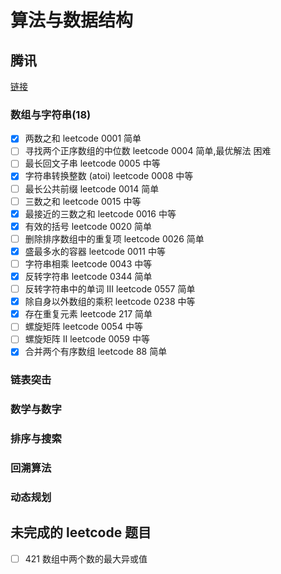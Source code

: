 # 算法与数据结构

## 腾讯

[链接](https://leetcode-cn.com/leetbook/read/tencent/x6zv4j/)

### 数组与字符串(18)

- [x] 两数之和 leetcode 0001 简单
- [ ] 寻找两个正序数组的中位数 leetcode 0004 简单,最优解法 困难
- [ ] 最长回文子串 leetcode 0005 中等
- [x] 字符串转换整数 (atoi) leetcode 0008 中等
- [ ] 最长公共前缀 leetcode 0014 简单
- [ ] 三数之和 leetcode 0015 中等
- [x] 最接近的三数之和 leetcode 0016 中等
- [x] 有效的括号 leetcode 0020 简单
- [ ] 删除排序数组中的重复项 leetcode 0026 简单
- [x] 盛最多水的容器 leetcode 0011 中等
- [ ] 字符串相乘 leetcode 0043 中等
- [x] 反转字符串 leetcode 0344 简单
- [ ] 反转字符串中的单词 III leetcode 0557 简单
- [x] 除自身以外数组的乘积 leetcode 0238 中等
- [x] 存在重复元素 leetcode 217 简单
- [ ] 螺旋矩阵 leetcode 0054 中等
- [ ] 螺旋矩阵 II leetcode 0059 中等
- [x] 合并两个有序数组 leetcode 88 简单

### 链表突击

### 数学与数字

### 排序与搜索

### 回溯算法

### 动态规划

## 未完成的 leetcode 题目

- [ ] 421 数组中两个数的最大异或值
